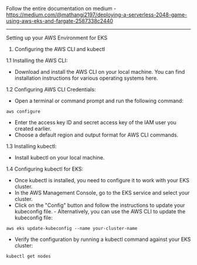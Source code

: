 Follow the entire documentation on medium - https://medium.com/@mathangi2197/deploying-a-serverless-2048-game-using-aws-eks-and-fargate-2587338c2440

-------------------------------------------------------------------------------------------------------------------------------------------------------------------

Setting up your AWS Environment for EKS

1. Configuring the AWS CLI and kubectl

1.1 Installing the AWS CLI:

- Download and install the AWS CLI on your local machine. You can find installation instructions for various operating systems here.

1.2 Configuring AWS CLI Credentials:

- Open a terminal or command prompt and run the following command:

`aws configure`

- Enter the access key ID and secret access key of the IAM user you created earlier.
- Choose a default region and output format for AWS CLI commands.

1.3 Installing kubectl:

- Install kubectl on your local machine. 

1.4 Configuring kubectl for EKS:

- Once kubectl is installed, you need to configure it to work with your EKS cluster.
- In the AWS Management Console, go to the EKS service and select your cluster.
- Click on the "Config" button and follow the instructions to update your kubeconfig file. - Alternatively, you can use the AWS CLI to update the kubeconfig file:

`aws eks update-kubeconfig --name your-cluster-name`

- Verify the configuration by running a kubectl command against your EKS cluster:

`kubectl get nodes`


